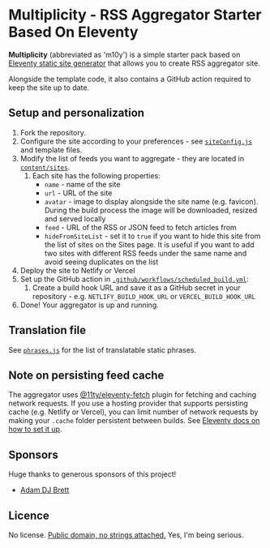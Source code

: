 # Multiplicity - RSS Aggregator Starter Based On Eleventy

**Multiplicity** (abbreviated as 'm10y') is a simple starter pack based on [Eleventy static site generator](https://11ty.dev) that allows you to create RSS aggregator site.

Alongside the template code, it also contains a GitHub action required to keep the site up to date.

## Setup and personalization

1. Fork the repository.
2. Configure the site according to your preferences - see [`siteConfig.js`](./content/_data/siteConfig.js) and template files.
3. Modify the list of feeds you want to aggregate - they are located in [`content/sites`](./content/sites/).
   1. Each site has the following properties:
      - `name` - name of the site
      - `url` - URL of the site
      - `avatar` - image to display alongside the site name (e.g. favicon). During the build process the image will be downloaded, resized and served locally
      - `feed` - URL of the RSS or JSON feed to fetch articles from
      - `hideFromSiteList` - set it to `true` if you want to hide this site from the list of sites on the Sites page. It is useful if you want to add two sites with different RSS feeds under the same name and avoid seeing duplicates on the list
4. Deploy the site to Netlify or Vercel
5. Set up the GitHub action in [`.github/workflows/scheduled_build.yml`](./.github/workflows/scheduled_build.yml):
   1. Create a build hook URL and save it as a GitHub secret in your repository - e.g. `NETLIFY_BUILD_HOOK_URL` or `VERCEL_BUILD_HOOK_URL`
6. Done! Your aggregator is up and running.

## Translation file

See [`phrases.js`](./content/_data/phrases.js) for the list of translatable static phrases.

## Note on persisting feed cache

The aggregator uses [@11ty/eleventy-fetch](https://www.11ty.dev/docs/plugins/fetch/) plugin for fetching and caching network requests. If you use a hosting provider that supports persisting cache (e.g. Netlify or Vercel), you can limit number of network requests by making your `.cache` folder persistent between builds. See [Eleventy docs on how to set it up](https://www.11ty.dev/docs/deployment/#persisting-cache).

## Sponsors

Huge thanks to generous sponsors of this project!

- [Adam DJ Brett](https://github.com/adamdjbrett)

## Licence

No license. [Public domain, no strings attached.](https://raw.githubusercontent.com/lwojcik/eleventy-template-multiplicity/main/LICENSE) Yes, I'm being serious.
